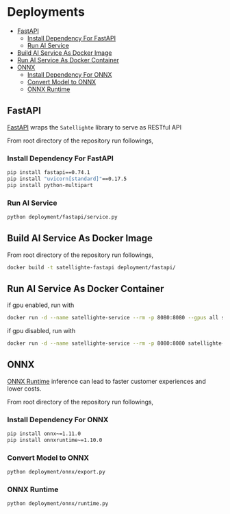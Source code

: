 # Deployments <!-- omit in toc -->

- [FastAPI](#fastapi)
  - [Install Dependency For FastAPI](#install-dependency-for-fastapi)
  - [Run AI Service](#run-ai-service)
- [Build AI Service As Docker Image](#build-ai-service-as-docker-image)
- [Run AI Service As Docker Container](#run-ai-service-as-docker-container)
- [ONNX](#onnx)
  - [Install Dependency For ONNX](#install-dependency-for-onnx)
  - [Convert Model to ONNX](#convert-model-to-onnx)
  - [ONNX Runtime](#onnx-runtime)

## FastAPI

[FastAPI](https://fastapi.tiangolo.com/) wraps the `Satellighte` library to serve as RESTful API

From root directory of the repository run followings,

### Install Dependency For FastAPI

```bash
pip install fastapi==0.74.1
pip install "uvicorn[standard]"==0.17.5
pip install python-multipart
```

### Run AI Service

```bash
python deployment/fastapi/service.py
```

## Build AI Service As Docker Image

From root directory of the repository run followings,

```bash
docker build -t satellighte-fastapi deployment/fastapi/
```

## Run AI Service As Docker Container

if gpu enabled, run with

```bash
docker run -d --name satellighte-service --rm -p 8080:8080 --gpus all satellighte-fastapi
```

if gpu disabled, run with

```bash
docker run -d --name satellighte-service --rm -p 8080:8080 satellighte-fastapi
```

## ONNX

[ONNX Runtime](https://onnxruntime.ai/) inference can lead to faster customer experiences and lower costs.

From root directory of the repository run followings,

### Install Dependency For ONNX

```bash
pip install onnx~=1.11.0
pip install onnxruntime~=1.10.0
```

### Convert Model to ONNX

```bash
python deployment/onnx/export.py
```

### ONNX Runtime

```bash
python deployment/onnx/runtime.py
```

